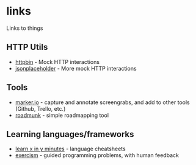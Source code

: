 # links
Links to things

## HTTP Utils

* [httpbin](http://httpbin.org/#/) - Mock HTTP interactions
* [jsonplaceholder](http://jsonplaceholder.typicode.com/) - More mock HTTP interactions

## Tools

* [marker.io](https://marker.io/features) - capture and annotate screengrabs, and add to other tools (Github, Trello, etc.)
* [roadmunk](https://roadmunk.com/) - simple roadmapping tool

## Learning languages/frameworks

* [learn x in y minutes](https://learnxinyminutes.com/) - language cheatsheets
* [exercism](https://exercism.io/my/tracks) - guided programming problems, with human feedback
